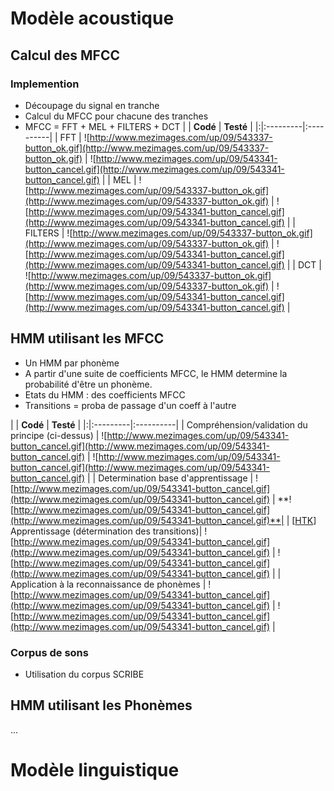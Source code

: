 # Modèle acoustique #

## Calcul des MFCC ##
### Implemention ###
  * Découpage du signal en tranche
  * Calcul du MFCC pour chacune des tranches
  * MFCC = FFT + MEL + FILTERS + DCT
| | **Codé** | **Testé** |
|:|:---------|:----------|
| FFT | ![http://www.mezimages.com/up/09/543337-button_ok.gif](http://www.mezimages.com/up/09/543337-button_ok.gif) | ![http://www.mezimages.com/up/09/543341-button_cancel.gif](http://www.mezimages.com/up/09/543341-button_cancel.gif) |
| MEL | ![http://www.mezimages.com/up/09/543337-button_ok.gif](http://www.mezimages.com/up/09/543337-button_ok.gif) | ![http://www.mezimages.com/up/09/543341-button_cancel.gif](http://www.mezimages.com/up/09/543341-button_cancel.gif) |
| FILTERS | ![http://www.mezimages.com/up/09/543337-button_ok.gif](http://www.mezimages.com/up/09/543337-button_ok.gif) | ![http://www.mezimages.com/up/09/543341-button_cancel.gif](http://www.mezimages.com/up/09/543341-button_cancel.gif) |
| DCT | ![http://www.mezimages.com/up/09/543337-button_ok.gif](http://www.mezimages.com/up/09/543337-button_ok.gif) | ![http://www.mezimages.com/up/09/543341-button_cancel.gif](http://www.mezimages.com/up/09/543341-button_cancel.gif) |

## HMM utilisant les MFCC ##
  * Un HMM par phonème
  * A partir d'une suite de coefficients MFCC, le HMM determine la probabilité d'être un phonème.
  * Etats du HMM : des coefficients MFCC
  * Transitions = proba de passage d'un coeff à l'autre

| | **Codé** | **Testé** |
|:|:---------|:----------|
| Compréhension/validation du principe (ci-dessus) | ![http://www.mezimages.com/up/09/543341-button_cancel.gif](http://www.mezimages.com/up/09/543341-button_cancel.gif) | ![http://www.mezimages.com/up/09/543341-button_cancel.gif](http://www.mezimages.com/up/09/543341-button_cancel.gif) |
| Determination base d'apprentissage | ![http://www.mezimages.com/up/09/543341-button_cancel.gif](http://www.mezimages.com/up/09/543341-button_cancel.gif) | **![http://www.mezimages.com/up/09/543341-button_cancel.gif](http://www.mezimages.com/up/09/543341-button_cancel.gif)**|
| [[HTK](HTK.md)] Apprentissage (détermination des transitions)| ![http://www.mezimages.com/up/09/543341-button_cancel.gif](http://www.mezimages.com/up/09/543341-button_cancel.gif) | ![http://www.mezimages.com/up/09/543341-button_cancel.gif](http://www.mezimages.com/up/09/543341-button_cancel.gif) |
| Application à la reconnaissance de phonèmes | ![http://www.mezimages.com/up/09/543341-button_cancel.gif](http://www.mezimages.com/up/09/543341-button_cancel.gif) | ![http://www.mezimages.com/up/09/543341-button_cancel.gif](http://www.mezimages.com/up/09/543341-button_cancel.gif) |

### Corpus de sons ###
  * Utilisation du corpus SCRIBE

## HMM utilisant les Phonèmes ##
...

# Modèle linguistique #
















































